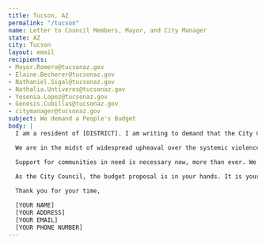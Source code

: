 ```yaml
---
title: Tucson, AZ
permalink: "/tucson"
name: Letter to Council Members, Mayor, and City Manager
state: AZ
city: Tucson
layout: email
recipients:
- Mayor.Romero@tucsonaz.gov
- Elaine.Becherer@tucsonaz.gov
- Nathaniel.Sigal@tucsonaz.gov
- Nathalia.Untiveros@tucsonaz.gov
- Yesenia.Lopez@tucsonaz.gov
- Genesis.Cubillas@tucsonaz.gov
- citymanager@tucsonaz.gov
subject: We demand a People's Budget
body: |
  I am a resident of [DISTRICT]. I am writing to demand that the City Council adopts a People’s Budget that prioritizes community wellbeing and redirects funding away from the police.

  We are in the midst of widespread upheaval over the systemic violence of policing. The PHXPD is known to many across the nation as some of the deadliest and most brutal police in the country; it's time to change. We will no longer accept empty gestures and suggestions of “reform.” We are demanding that our voices be heard now, and that real change be made to the way this city allocates its resources.

  Support for communities in need is necessary now, more than ever. We demand that the City Council defund the TPD. We join the calls of those across the country to #DefundThePolice. We demand a budget that adequately and effectively meets the needs of at-risk Tucson residents during this trying and uncertain time, when livelihoods are on the line. We demand a budget that supports community wellbeing, rather than empowers the police forces that tear them apart.

  As the City Council, the budget proposal is in your hands. It is your duty to represent your constituents. I am urging you to completely revise the budget for the 2020-2021 fiscal year, and to fund #CareNotCops. You need to adopt a People’s Budget. Public opinion is with me.
  
  Thank you for your time,

  [YOUR NAME]
  [YOUR ADDRESS]
  [YOUR EMAIL]
  [YOUR PHONE NUMBER]
---
```

